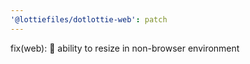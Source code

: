 ```yaml
---
'@lottiefiles/dotlottie-web': patch
---
```


fix(web): 🐛 ability to resize in non-browser environment
